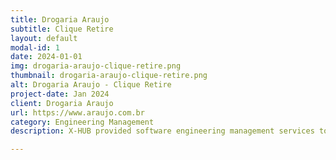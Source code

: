 ```yaml
---
title: Drogaria Araujo
subtitle: Clique Retire
layout: default
modal-id: 1
date: 2024-01-01
img: drogaria-araujo-clique-retire.png
thumbnail: drogaria-araujo-clique-retire.png
alt: Drogaria Araujo - Clique Retire
project-date: Jan 2024
client: Drogaria Araujo
url: https://www.araujo.com.br
category: Engineering Management
description: X-HUB provided software engineering management services to Drogaria Araujo, focusing on overseeing the development and implementation of software solutions. Our team managed project planning, coordinated resources, and ensured timely delivery of high-quality software products. We worked closely with the client to align the solutions with their business goals, optimizing development processes and enhancing overall system performance to meet their specific needs.

---
```

